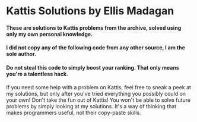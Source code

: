 # Kattis Solutions by Ellis Madagan

#### These are solutions to Kattis problems from the archive, solved using only my own personal knowledge.
#### I did not copy any of the following code from any other source, I am the sole author.

#### Do not steal this code to simply boost your ranking. That only means you're a talentless hack.
If you need some help with a problem on Kattis, feel free to sneak a peek at my solutions, but only after you've tried everything you possibly could on your own! Don't take the fun out of Kattis! You won't be able to solve future problems by simply looking at my solutions. It's a way of thinking that makes programmers useful, not their copy-paste skills.
